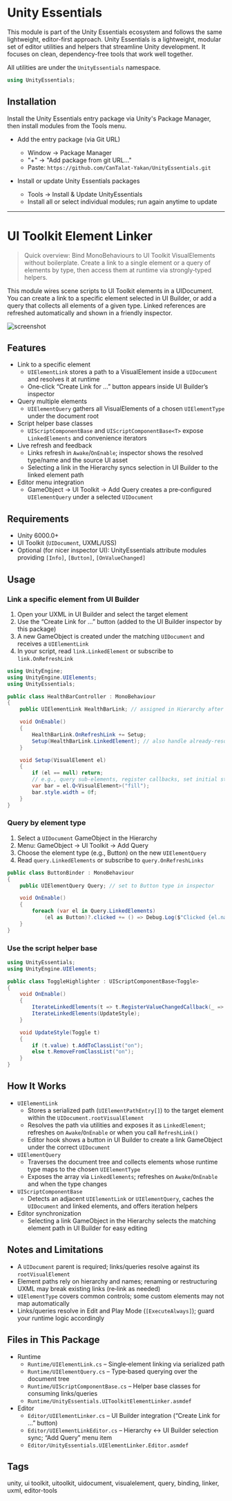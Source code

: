 # Unity Essentials

This module is part of the Unity Essentials ecosystem and follows the same lightweight, editor-first approach.
Unity Essentials is a lightweight, modular set of editor utilities and helpers that streamline Unity development. It focuses on clean, dependency-free tools that work well together.

All utilities are under the `UnityEssentials` namespace.

```csharp
using UnityEssentials;
```

## Installation

Install the Unity Essentials entry package via Unity's Package Manager, then install modules from the Tools menu.

- Add the entry package (via Git URL)
    - Window → Package Manager
    - "+" → "Add package from git URL…"
    - Paste: `https://github.com/CanTalat-Yakan/UnityEssentials.git`

- Install or update Unity Essentials packages
    - Tools → Install & Update UnityEssentials
    - Install all or select individual modules; run again anytime to update

---

# UI Toolkit Element Linker

> Quick overview: Bind MonoBehaviours to UI Toolkit VisualElements without boilerplate. Create a link to a single element or a query of elements by type, then access them at runtime via strongly‑typed helpers.

This module wires scene scripts to UI Toolkit elements in a UIDocument. You can create a link to a specific element selected in UI Builder, or add a query that collects all elements of a given type. Linked references are refreshed automatically and shown in a friendly inspector.

![screenshot](Documentation/Screenshot.png)

## Features
- Link to a specific element
  - `UIElementLink` stores a path to a VisualElement inside a `UIDocument` and resolves it at runtime
  - One‑click “Create Link for …” button appears inside UI Builder’s inspector
- Query multiple elements
  - `UIElementQuery` gathers all VisualElements of a chosen `UIElementType` under the document root
- Script helper base classes
  - `UIScriptComponentBase` and `UIScriptComponentBase<T>` expose `LinkedElements` and convenience iterators
- Live refresh and feedback
  - Links refresh in `Awake`/`OnEnable`; inspector shows the resolved type/name and the source UI asset
  - Selecting a link in the Hierarchy syncs selection in UI Builder to the linked element path
- Editor menu integration
  - GameObject → UI Toolkit → Add Query creates a pre‑configured `UIElementQuery` under a selected `UIDocument`

## Requirements
- Unity 6000.0+
- UI Toolkit (`UIDocument`, UXML/USS)
- Optional (for nicer inspector UI): UnityEssentials attribute modules providing `[Info]`, `[Button]`, `[OnValueChanged]`

## Usage

### Link a specific element from UI Builder
1) Open your UXML in UI Builder and select the target element
2) Use the “Create Link for …” button (added to the UI Builder inspector by this package)
3) A new GameObject is created under the matching `UIDocument` and receives a `UIElementLink`
4) In your script, read `link.LinkedElement` or subscribe to `link.OnRefreshLink`

```csharp
using UnityEngine;
using UnityEngine.UIElements;
using UnityEssentials;

public class HealthBarController : MonoBehaviour
{
    public UIElementLink HealthBarLink; // assigned in Hierarchy after creating link

    void OnEnable()
    {
        HealthBarLink.OnRefreshLink += Setup;
        Setup(HealthBarLink.LinkedElement); // also handle already-resolved
    }

    void Setup(VisualElement el)
    {
        if (el == null) return;
        // e.g., query sub-elements, register callbacks, set initial state
        var bar = el.Q<VisualElement>("fill");
        bar.style.width = 0f;
    }
}
```

### Query by element type
1) Select a `UIDocument` GameObject in the Hierarchy
2) Menu: GameObject → UI Toolkit → Add Query
3) Choose the element type (e.g., Button) on the new `UIElementQuery`
4) Read `query.LinkedElements` or subscribe to `query.OnRefreshLinks`

```csharp
public class ButtonBinder : MonoBehaviour
{
    public UIElementQuery Query; // set to Button type in inspector

    void OnEnable()
    {
        foreach (var el in Query.LinkedElements)
            (el as Button)?.clicked += () => Debug.Log($"Clicked {el.name}");
    }
}
```

### Use the script helper base
```csharp
using UnityEssentials;
using UnityEngine.UIElements;

public class ToggleHighlighter : UIScriptComponentBase<Toggle>
{
    void OnEnable()
    {
        IterateLinkedElements(t => t.RegisterValueChangedCallback(_ => UpdateStyle(t)));
        IterateLinkedElements(UpdateStyle);
    }

    void UpdateStyle(Toggle t)
    {
        if (t.value) t.AddToClassList("on");
        else t.RemoveFromClassList("on");
    }
}
```

## How It Works
- `UIElementLink`
  - Stores a serialized path (`UIElementPathEntry[]`) to the target element within the `UIDocument.rootVisualElement`
  - Resolves the path via utilities and exposes it as `LinkedElement`; refreshes on `Awake`/`OnEnable` or when you call `RefreshLink()`
  - Editor hook shows a button in UI Builder to create a link GameObject under the correct `UIDocument`
- `UIElementQuery`
  - Traverses the document tree and collects elements whose runtime type maps to the chosen `UIElementType`
  - Exposes the array via `LinkedElements`; refreshes on `Awake`/`OnEnable` and when the type changes
- `UIScriptComponentBase`
  - Detects an adjacent `UIElementLink` or `UIElementQuery`, caches the `UIDocument` and linked elements, and offers iteration helpers
- Editor synchronization
  - Selecting a link GameObject in the Hierarchy selects the matching element path in UI Builder for easy editing

## Notes and Limitations
- A `UIDocument` parent is required; links/queries resolve against its `rootVisualElement`
- Element paths rely on hierarchy and names; renaming or restructuring UXML may break existing links (re‑link as needed)
- `UIElementType` covers common controls; some custom elements may not map automatically
- Links/queries resolve in Edit and Play Mode (`[ExecuteAlways]`); guard your runtime logic accordingly

## Files in This Package
- Runtime
  - `Runtime/UIElementLink.cs` – Single‑element linking via serialized path
  - `Runtime/UIElementQuery.cs` – Type‑based querying over the document tree
  - `Runtime/UIScriptComponentBase.cs` – Helper base classes for consuming links/queries
  - `Runtime/UnityEssentials.UIToolkitElementLinker.asmdef`
- Editor
  - `Editor/UIElementLinker.cs` – UI Builder integration (“Create Link for …” button)
  - `Editor/UIElementLinkEditor.cs` – Hierarchy ↔ UI Builder selection sync; “Add Query” menu item
  - `Editor/UnityEssentials.UIElementLinker.Editor.asmdef`

## Tags
unity, ui toolkit, uitoolkit, uidocument, visualelement, query, binding, linker, uxml, editor-tools
